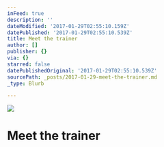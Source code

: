 ```yaml
---
inFeed: true
description: ''
dateModified: '2017-01-29T02:55:10.159Z'
datePublished: '2017-01-29T02:55:10.539Z'
title: Meet the trainer
author: []
publisher: {}
via: {}
starred: false
datePublishedOriginal: '2017-01-29T02:55:10.539Z'
sourcePath: _posts/2017-01-29-meet-the-trainer.md
_type: Blurb

---
```

![](https://the-grid-user-content.s3-us-west-2.amazonaws.com/51fc2704-efa1-4e1c-aa11-29824b53891b.jpg)

# Meet the trainer